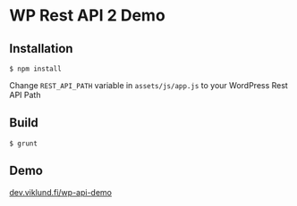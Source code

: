 # WP Rest API 2 Demo

## Installation

`$ npm install`

Change `REST_API_PATH` variable in `assets/js/app.js` to your WordPress Rest API Path

## Build

`$ grunt`

## Demo

[dev.viklund.fi/wp-api-demo](http://dev.viklund.fi/wp-rest-api/#/)